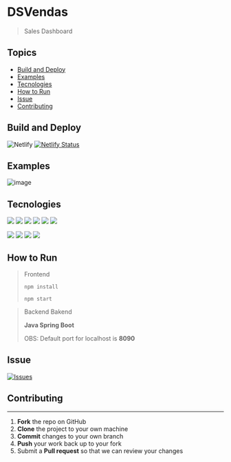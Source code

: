 # DSVendas
>Sales Dashboard

## Topics
* [Build and Deploy](#build-and-deploy)
* [Examples](#examples)
* [Tecnologies](#tecnologies)
* [How to Run](#how-to-run)
* [Issue](#issue)
* [Contributing](#contributing)

## Build and Deploy

![Netlify](https://img.shields.io/netlify/f1820a7f-77bd-49c8-86cf-76ec43d6f704)
[![Netlify Status](https://api.netlify.com/api/v1/badges/f1820a7f-77bd-49c8-86cf-76ec43d6f704/deploy-status)](https://app.netlify.com/sites/felipepacheco-dsvendas/deploys)

## Examples

![image](https://user-images.githubusercontent.com/18306550/117514310-6f722a80-af8b-11eb-800d-592ed80a94f7.png)

## Tecnologies
![](https://img.shields.io/badge/HTML-%23008ffb)
![](https://img.shields.io/badge/CSS-%2361dbfb)
![](https://img.shields.io/badge/Typescript-%23ec6231)
![](https://img.shields.io/badge/JavaScript-%23f0db4f)
![](https://img.shields.io/badge/React-%23264de4)
![](https://img.shields.io/badge/ApexChart-%23ec6231)

![](https://img.shields.io/badge/JAVA-%235382a1)
![](https://img.shields.io/badge/Spring%20Boot-%236bb536)
![](https://img.shields.io/badge/JPA-%23f89820)
![](https://img.shields.io/badge/PostgresSQL-%23f89820)

## How to Run
>Frontend
>```
>npm install
>
>npm start
>```

>Backend
> Bakend 
> 
> **Java Spring Boot**
> 
> OBS: Default port for localhost is **8090**

## Issue
[![Issues](https://img.shields.io/github/issues/pachecodt/projeto-sds3.svg?style=flat-square)](https://github.com/pachecodt/projeto-sds3/issues)

## Contributing
------------

 1. **Fork** the repo on GitHub
 2. **Clone** the project to your own machine
 3. **Commit** changes to your own branch
 4. **Push** your work back up to your fork
 5. Submit a **Pull request** so that we can review your changes
